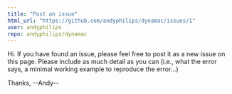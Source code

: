 ```yaml
---
title: "Post an issue"
html_url: "https://github.com/andyphilips/dynamac/issues/1"
user: andyphilips
repo: andyphilips/dynamac
---
```


Hi. If you have found an issue, please feel free to post it as a new issue on this page. Please include as much detail as you can (i.e., what the error says, a minimal working example to reproduce the error...)

Thanks,
   --Andy--
